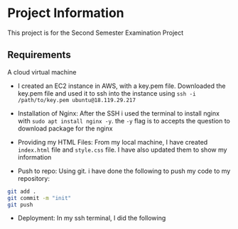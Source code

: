 # Project Information  

This project is for the Second Semester Examination Project

## Requirements

A cloud virtual machine 
- I created an EC2 instance in AWS, with a key.pem file. Downloaded the key.pem file and used it to ssh into the instance using `ssh -i /path/to/key.pem ubuntu@18.119.29.217`

- Installation of Nginx: After the SSH i used the terminal to install nginx with `sudo apt install nginx -y`. the `-y` flag is to accepts the question to download package for the nginx

- Providing my HTML Files: From my local machine, I have created `index.html` file and `style.css` file. I have also updated them to show my information

- Push to repo: Using git. i have done the following to push my code to my repository:
```bash
git add .
git commit -m "init"
git push
```

- Deployment: In my ssh terminal, I did the following

```bash
```
